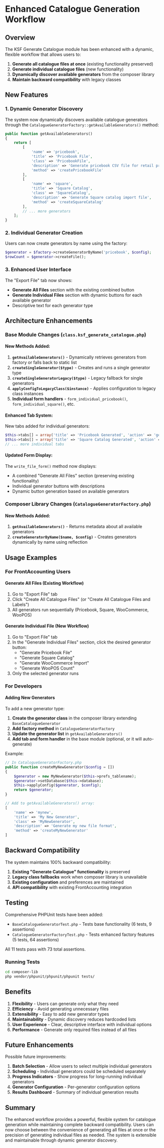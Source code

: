 # Enhanced Catalogue Generation Workflow

## Overview

The KSF Generate Catalogue module has been enhanced with a dynamic, flexible workflow that allows users to:

1. **Generate all catalogue files at once** (existing functionality preserved)
2. **Generate individual catalogue files** (new functionality) 
3. **Dynamically discover available generators** from the composer library
4. **Maintain backward compatibility** with legacy classes

## New Features

### 1. Dynamic Generator Discovery

The system now dynamically discovers available catalogue generators through the `CatalogueGeneratorFactory::getAvailableGenerators()` method:

```php
public function getAvailableGenerators()
{
    return [
        [
            'name' => 'pricebook',
            'title' => 'Pricebook File', 
            'class' => 'PricebookFile',
            'description' => 'Generate pricebook CSV file for retail pricing',
            'method' => 'createPricebookFile'
        ],
        [
            'name' => 'square',
            'title' => 'Square Catalog',
            'class' => 'SquareCatalog',
            'description' => 'Generate Square catalog import file', 
            'method' => 'createSquareCatalog'
        ],
        // ... more generators
    ];
}
```

### 2. Individual Generator Creation

Users can now create generators by name using the factory:

```php
$generator = $factory->createGeneratorByName('pricebook', $config);
$rowCount = $generator->createFile();
```

### 3. Enhanced User Interface

The "Export File" tab now shows:

- **Generate All Files** section with the existing combined button
- **Generate Individual Files** section with dynamic buttons for each available generator
- Descriptive text for each generator type

## Architecture Enhancements

### Base Module Changes (`class.ksf_generate_catalogue.php`)

#### New Methods Added:

1. **`getAvailableGenerators()`** - Dynamically retrieves generators from factory or falls back to static list
2. **`createSingleGenerator($type)`** - Creates and runs a single generator type
3. **`createSingleGeneratorLegacy($type)`** - Legacy fallback for single generators
4. **`applyConfigToLegacyClass($instance)`** - Applies configuration to legacy class instances
5. **Individual form handlers** - `form_individual_pricebook()`, `form_individual_square()`, etc.

#### Enhanced Tab System:

New tabs added for individual generators:
```php
$this->tabs[] = array('title' => 'Pricebook Generated', 'action' => 'gen_pricebook', 'form' => 'form_individual_pricebook', 'hidden' => TRUE);
$this->tabs[] = array('title' => 'Square Catalog Generated', 'action' => 'gen_square', 'form' => 'form_individual_square', 'hidden' => TRUE);
// ... more individual tabs
```

#### Updated Form Display:

The `write_file_form()` method now displays:
- A combined "Generate All Files" section (preserving existing functionality)
- Individual generator buttons with descriptions
- Dynamic button generation based on available generators

### Composer Library Changes (`CatalogueGeneratorFactory.php`)

#### New Methods Added:

1. **`getAvailableGenerators()`** - Returns metadata about all available generators
2. **`createGeneratorByName($name, $config)`** - Creates generators dynamically by name using reflection

## Usage Examples

### For FrontAccounting Users

#### Generate All Files (Existing Workflow)
1. Go to "Export File" tab
2. Click "Create All Catalogue Files" (or "Create All Catalogue Files and Labels")
3. All generators run sequentially (Pricebook, Square, WooCommerce, WooPOS)

#### Generate Individual File (New Workflow)
1. Go to "Export File" tab
2. In the "Generate Individual Files" section, click the desired generator button:
   - "Generate Pricebook File"
   - "Generate Square Catalog" 
   - "Generate WooCommerce Import"
   - "Generate WooPOS Count"
3. Only the selected generator runs

### For Developers

#### Adding New Generators
To add a new generator type:

1. **Create the generator class** in the composer library extending `BaseCatalogueGenerator`
2. **Add factory method** in `CatalogueGeneratorFactory`
3. **Update the generator list** in `getAvailableGenerators()`
4. **Add tab and form handler** in the base module (optional, or it will auto-generate)

Example:
```php
// In CatalogueGeneratorFactory.php
public function createMyNewGenerator($config = [])
{
    $generator = new MyNewGenerator($this->prefs_tablename);
    $generator->setDatabase($this->database);
    $this->applyConfig($generator, $config);
    return $generator;
}

// Add to getAvailableGenerators() array:
[
    'name' => 'mynew',
    'title' => 'My New Generator',
    'class' => 'MyNewGenerator',
    'description' => 'Generate my new file format',
    'method' => 'createMyNewGenerator'
]
```

## Backward Compatibility

The system maintains 100% backward compatibility:

1. **Existing "Generate Catalogue" functionality** is preserved
2. **Legacy class fallbacks** work when composer library is unavailable
3. **Existing configuration** and preferences are maintained
4. **API compatibility** with existing FrontAccounting integration

## Testing

Comprehensive PHPUnit tests have been added:

- `BaseCatalogueGeneratorTest.php` - Tests base functionality (6 tests, 9 assertions)
- `CatalogueGeneratorFactoryTest.php` - Tests enhanced factory features (5 tests, 64 assertions)

All 11 tests pass with 73 total assertions.

### Running Tests

```bash
cd composer-lib
php vendor/phpunit/phpunit/phpunit tests/
```

## Benefits

1. **Flexibility** - Users can generate only what they need
2. **Efficiency** - Avoid generating unnecessary files
3. **Extensibility** - Easy to add new generator types
4. **Maintainability** - Dynamic discovery reduces hardcoded lists
5. **User Experience** - Clear, descriptive interface with individual options
6. **Performance** - Generate only required files instead of all files

## Future Enhancements

Possible future improvements:

1. **Batch Selection** - Allow users to select multiple individual generators
2. **Scheduling** - Individual generators could be scheduled separately  
3. **Progress Indicators** - Show progress for long-running individual generators
4. **Generator Configuration** - Per-generator configuration options
5. **Results Dashboard** - Summary of individual generation results

## Summary

The enhanced workflow provides a powerful, flexible system for catalogue generation while maintaining complete backward compatibility. Users can now choose between the convenience of generating all files at once or the precision of generating individual files as needed. The system is extensible and maintainable through dynamic generator discovery.
